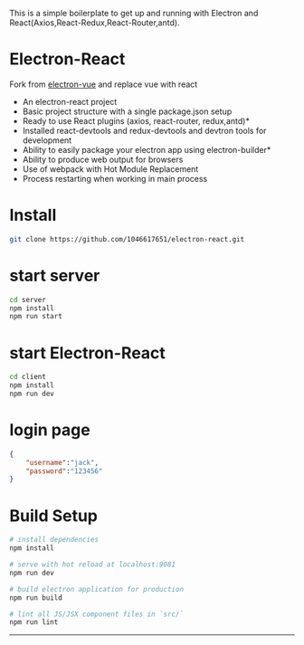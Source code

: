 This is a simple boilerplate to get up and running with Electron and React(Axios,React-Redux,React-Router,antd).
# Electron-React
Fork from [electron-vue](https://github.com/SimulatedGREG/electron-vue) and replace vue with react
* An electron-react project
* Basic project structure with a single package.json setup
* Ready to use React plugins (axios, react-router, redux,antd)*
* Installed react-devtools and redux-devtools and devtron tools for development
* Ability to easily package your electron app using electron-builder*
* Ability to produce web output for browsers
* Use of webpack with Hot Module Replacement
* Process restarting when working in main process

# Install
``` bash
git clone https://github.com/1046617651/electron-react.git
```
# start server
``` bash
cd server
npm install
npm run start
```
# start Electron-React
```bash
cd client
npm install
npm run dev
```

# login page
```json
{
    "username":"jack",
    "password":"123456"
}
```
# Build Setup

``` bash
# install dependencies
npm install

# serve with hot reload at localhost:9081
npm run dev

# build electron application for production
npm run build

# lint all JS/JSX component files in `src/`
npm run lint

```

---

